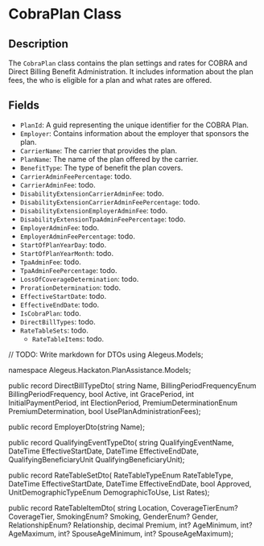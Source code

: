 # CobraPlan Class

## Description
The `CobraPlan` class contains the plan settings and rates for COBRA and Direct Billing Benefit Administration. It includes information about the plan fees, the who is eligible for a plan and what rates are offered.

## Fields
- `PlanId`: A guid representing the unique identifier for the COBRA Plan.
- `Employer`: Contains information about the employer that sponsors the plan.
- `CarrierName`: The carrier that provides the plan.
- `PlanName`: The name of the plan offered by the carrier.
- `BenefitType`: The type of benefit the plan covers.
- `CarrierAdminFeePercentage`: todo.
- `CarrierAdminFee`: todo.
- `DisabilityExtensionCarrierAdminFee`: todo.
- `DisabilityExtensionCarrierAdminFeePercentage`: todo.
- `DisabilityExtensionEmployerAdminFee`: todo.
- `DisabilityExtensionTpaAdminFeePercentage`: todo.
- `EmployerAdminFee`: todo.
- `EmployerAdminFeePercentage`: todo.
- `StartOfPlanYearDay`: todo.
- `StartOfPlanYearMonth`: todo.
- `TpaAdminFee`: todo.
- `TpaAdminFeePercentage`: todo.
- `LossOfCoverageDetermination`: todo.
- `ProrationDetermination`: todo.
- `EffectiveStartDate`: todo.
- `EffectiveEndDate`: todo.
- `IsCobraPlan`: todo.
- `DirectBillTypes`: todo.
- `RateTableSets`: todo.
  - `RateTableItems`: todo.

// TODO: Write markdown for DTOs
using Alegeus.Models;

namespace Alegeus.Hackaton.PlanAssistance.Models;

public record DirectBillTypeDto(
    string Name,
    BillingPeriodFrequencyEnum BillingPeriodFrequency,
    bool Active,
    int GracePeriod,
    int InitialPaymentPeriod,
    int ElectionPeriod,
    PremiumDeterminationEnum PremiumDetermination,
    bool UsePlanAdministrationFees);

public record EmployerDto(string Name);

public record QualifyingEventTypeDto(
    string QualifyingEventName,
    DateTime EffectiveStartDate,
    DateTime EffectiveEndDate,
    QualifyingBeneficiaryUnit QualifyingBeneficiaryUnit);

public record RateTableSetDto(
    RateTableTypeEnum RateTableType,
    DateTime EffectiveStartDate,
    DateTime EffectiveEndDate,
    bool Approved,
    UnitDemographicTypeEnum DemographicToUse,
    List<RateTableItemDto> Rates);

public record RateTableItemDto(
    string Location,
    CoverageTierEnum? CoverageTier,
    SmokingEnum? Smoking,
    GenderEnum? Gender,
    RelationshipEnum? Relationship,
    decimal Premium,
    int? AgeMinimum,
    int? AgeMaximum,
    int? SpouseAgeMinimum,
    int? SpouseAgeMaximum);